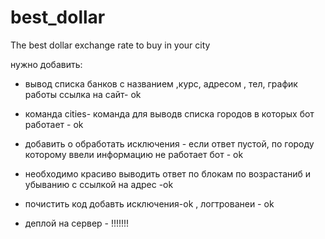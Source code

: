 # best_dollar
The best dollar exchange rate to buy in your city

нужно добавить:

- вывод списка банков с названием ,курс, адресом , тел,
график работы ссылка на сайт- ok 

- команда cities- команда для выводв списка городов в которых бот работает - ok

- добавить о обработать исключения - если ответ пустой, по городу которому ввели информацию 
не работает бот - ok

- необходимо красиво выводить ответ по блокам по возрастаниб и убыванию с ссылкой на адрес -ok

- почистить код добавть исключения-ok , логтрованеи - ok

- деплой на сервер - !!!!!!!

